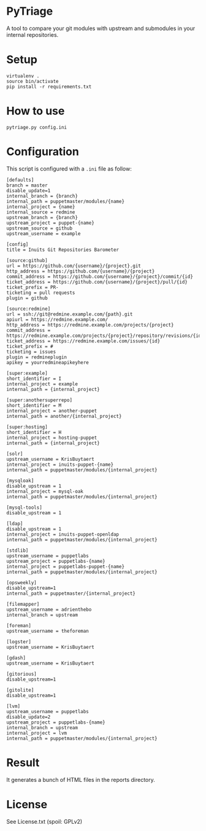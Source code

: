 # PyTriage

A tool to compare your git modules with upstream and submodules in your internal repositories.

# Setup

    virtualenv .
    source bin/activate
    pip install -r requirements.txt

# How to use

    pytriage.py config.ini

# Configuration

This script is configured with a `.ini` file as follow:


    [defaults]
    branch = master
    disable_update=1
    internal_branch = {branch}
    internal_path = puppetmaster/modules/{name}
    internal_project = {name}
    internal_source = redmine
    upstream_branch = {branch}
    upstream_project = puppet-{name}
    upstream_source = github
    upstream_username = example
    
    [config]
    title = Inuits Git Repositories Barometer
    
    [source:github]
    url = https://github.com/{username}/{project}.git
    http_address = https://github.com/{username}/{project}
    commit_address = https://github.com/{username}/{project}/commit/{id}
    ticket_address = https://github.com/{username}/{project}/pull/{id}
    ticket_prefix = PR-
    ticketing = pull requests
    plugin = github
    
    [source:redmine]
    url = ssh://git@redmine.example.com/{path}.git
    apiurl = https://redmine.example.com/
    http_address = https://redmine.example.com/projects/{project}
    commit_address = https://redmine.example.com/projects/{project}/repository/revisions/{id}
    ticket_address = https://redmine.example.com/issues/{id}
    ticket_prefix = #
    ticketing = issues
    plugin = redmineplugin
    apikey = yourredmineapikeyhere
    
    [super:example]
    short_identifier = I
    internal_project = example
    internal_path = {internal_project}
    
    [super:anothersuperrepo]
    short_identifier = M
    internal_project = another-puppet
    internal_path = another/{internal_project}
    
    [super:hosting]
    short_identifier = H
    internal_project = hosting-puppet
    internal_path = {internal_project}
    
    [solr]
    upstream_username = KrisBuytaert
    internal_project = inuits-puppet-{name}
    internal_path = puppetmaster/modules/{internal_project}
    
    [mysqloak]
    disable_upstream = 1
    internal_project = mysql-oak
    internal_path = puppetmaster/modules/{internal_project}
    
    [mysql-tools]
    disable_upstream = 1
    
    [ldap]
    disable_upstream = 1
    internal_project = inuits-puppet-openldap
    internal_path = puppetmaster/modules/{internal_project}
    
    [stdlib]
    upstream_username = puppetlabs
    upstream_project = puppetlabs-{name}
    internal_project = puppetlabs-puppet-{name}
    internal_path = puppetmaster/modules/{internal_project}
    
    [opsweekly]
    disable_upstream=1
    internal_path = puppetmaster/{internal_project}
    
    [filemapper]
    upstream_username = adrienthebo
    internal_branch = upstream
    
    [foreman]
    upstream_username = theforeman
    
    [logster]
    upstream_username = KrisBuytaert
    
    [gdash]
    upstream_username = KrisBuytaert
    
    [gitorious]
    disable_upstream=1
    
    [gitolite]
    disable_upstream=1
    
    [lvm]
    upstream_username = puppetlabs
    disable_update=2
    upstream_project = puppetlabs-{name}
    internal_branch = upstream
    internal_project = lvm
    internal_path = puppetmaster/modules/{internal_project}


# Result

It generates a bunch of HTML files in the reports directory.

# License

See License.txt (spoil: GPLv2)
